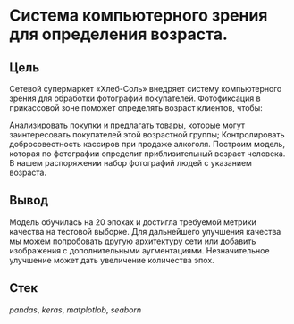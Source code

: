 # Система компьютерного зрения для определения возраста.

## Цель

Сетевой супермаркет «Хлеб-Соль» внедряет систему компьютерного зрения для обработки фотографий покупателей. Фотофиксация в прикассовой зоне поможет определять возраст клиентов, чтобы:

Анализировать покупки и предлагать товары, которые могут заинтересовать покупателей этой возрастной группы;
Контролировать добросовестность кассиров при продаже алкоголя.
Построим модель, которая по фотографии определит приблизительный возраст человека. В нашем распоряжении набор фотографий людей с указанием возраста.

## Вывод

Модель обучилась на 20 эпохах и достигла требуемой метрики качества на тестовой выборке.  Для дальнейшего улучшения качества мы можем попробовать другую архитектуру сети или добавить изображения с дополнительными аугментациями. Незначительное улучшение может дать увеличение количества эпох.

## Стек
*pandas*, *keras*, *matplotlob*, *seaborn*
